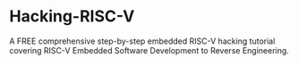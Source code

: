 # Hacking-RISC-V
A FREE comprehensive step-by-step embedded RISC-V hacking tutorial covering RISC-V Embedded Software Development to Reverse Engineering.
